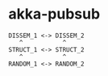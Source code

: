 # akka-pubsub


```
DISSEM_1 <-> DISSEM_2
   ^           ^
STRUCT_1 <-> STRUCT_2
   ^           ^
RANDOM_1 <-> RANDOM_2
```